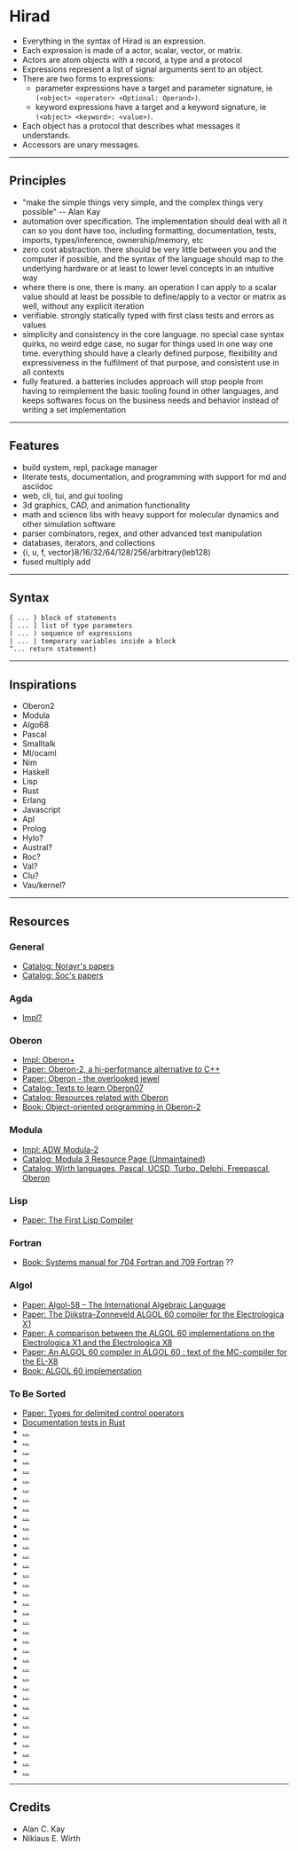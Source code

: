 # Hirad

- Everything in the syntax of Hirad is an expression.
- Each expression is made of a actor, scalar, vector, or matrix.
- Actors are atom objects with a record, a type and a protocol
- Expressions represent a list of signal arguments sent to an object.
- There are two forms to expressions:
    - parameter expressions have a target and parameter signature, ie `(<object> <operator> <Optional: Operand>)`.
    - keyword expressions have a target and a keyword signature, ie `(<object> <keyword>: <value>)`.
- Each object has a protocol that describes what messages it understands.
- Accessors are unary messages.

---


## Principles

- "make the simple things very simple, and the complex things very possible" -- Alan Kay
- automation over specification. The implementation should deal with all it can so you dont have too, including formatting, documentation, tests, imports, types/inference, ownership/memory, etc
- zero cost abstraction. there should be very little between you and the computer if possible, and the syntax of the language should map to the underlying hardware or at least to lower level concepts in an intuitive way
- where there is one, there is many. an operation I can apply to a scalar value should at least be possible to define/apply to a vector or matrix as well, without any explicit iteration
- verifiable. strongly statically typed with first class tests and errors as values
- simplicity and consistency in the core language. no special case syntax quirks, no weird edge case, no sugar for things used in one way one time. everything should have a clearly defined purpose, flexibility and expressiveness in the fulfilment of that purpose, and consistent use in all contexts
- fully featured. a batteries includes approach will stop people from having to reimplement the basic tooling found in other languages, and keeps softwares focus on the business needs and behavior instead of writing a set implementation

---

## Features

- build system, repl, package manager
- literate tests, documentation, and programming with support for md and asciidoc
- web, cli, tui, and gui tooling
- 3d graphics, CAD, and animation functionality
- math and science libs with heavy support for molecular dynamics and other simulation software
- parser combinators, regex, and other advanced text manipulation
- databases, iterators, and collections
- {i, u, f, vector}8/16/32/64/128/256/arbitrary(leb128)
- fused multiply add

---

## Syntax

```st
{ ... } block of statements
[ ... ] list of type parameters
( ... ) sequence of expressions
| ... | temporary variables inside a block
^... return statement)
```

---

## Inspirations

- Oberon2
- Modula
- Algo68
- Pascal
- Smalltalk
- Ml/ocaml
- Nim
- Haskell
- Lisp
- Rust
- Erlang
- Javascript
- Apl
- Prolog
- Hylo?
- Austral?
- Roc?
- Val?
- Clu?
- Vau/kernel?

---

## Resources

### General
- [Catalog: Norayr's papers](https://norayr.am/papers/)
- [Catalog: Soc's papers](https://soc.me/)

### Agda
- [Impl?](https://plfa.github.io/)

### Oberon
- [Impl: Oberon+](https://oberon-lang.github.io/)
- [Paper: Oberon-2, a hi-performance alternative to C++](https://haugwarb.folk.ntnu.no/Programming/Oberon/oberon_vs_cpp_II.htm) 
- [Paper: Oberon - the overlooked jewel](https://dcreager.net/pdf/Franz2000.pdf)
- [Catalog: Texts to learn Oberon07](https://oberon07.com/texts.xhtml)
- [Catalog: Resources related with Oberon](https://oberon.org/en)
- [Book: Object-oriented programming in Oberon-2](http://norayr.am/papers/oop_in_oberon-2_book.pdf)

### Modula
- [Impl: ADW Modula-2](https://www.modula2.org/)
- [Catalog: Modula 3 Resource Page (Unmaintained)](https://www.modula3.org/)
- [Catalog: Wirth languages, Pascal, UCSD, Turbo, Delphi, Freepascal, Oberon](http://pascal.hansotten.com/)

### Lisp
- [Paper: The First Lisp Compiler](https://texdraft.github.io/lisp-compiler/internals.html)

### Fortran
- [Book: Systems manual for 704 Fortran and 709 Fortran](https://archive.computerhistory.org/resources/text/Fortran/102653992.05.01.acc.pdf) ??

### Algol
- [Paper: Algol-58 – The International Algebraic Language](https://datatron.blogspot.com/2018/07/algol-58-international-algebraic.html?m=1)
- [Paper: The Dijkstra-Zonneveld ALGOL 60 compiler for the Electrologica X1](https://ir.cwi.nl/pub/4155)
- [Paper: A comparison between the ALGOL 60 implementations on the Electrologica X1 and the Electrologica X8](https://ir.cwi.nl/pub/13677)
- [Paper: An ALGOL 60 compiler in ALGOL 60 : text of the MC-compiler for the EL-X8](https://ir.cwi.nl/pub/13069)
- [Book: ALGOL 60 implementation](https://www.softwarepreservation.org/projects/ALGOL/book/Randell_ALGOL_60_Implementation_1964.pdf)

### To Be Sorted

- [Paper: Types for delimited control operators](https://www.khoury.northeastern.edu/home/amal/course/7480-s12/delim-control-notes.pdf)
- [Documentation tests in Rust](https://doc.rust-lang.org/rustdoc/write-documentation/documentation-tests.html#attributes)
- [...](https://philarchive.org/archive/AUGTGS-3)
- [...](https://homepage.divms.uiowa.edu/~slonnegr/plf/Book/Chapter4.pdf)
- [...](https://homepages.cwi.nl/~steven/vw.html)
- [...](https://en.algorithmica.org/hpc/simd/masking/)
- [...](https://bookdown.org/ndphillips/YaRrr/logical-indexing.html)
- [...](https://docs.julialang.org/en/v1/manual/arrays/#Logical-indexing)
- [...](https://www.mathworks.com/help/matlab/math/array-indexing.html)
- [...](https://homepages.cwi.nl/~steven/pascal/book/pascalimplementation.html)
- [...](https://academic.oup.com/comjnl/article-pdf/21/4/316/1021498/210316.pdf)
- [...](https://arxiv.org/abs/1606.06379)
- [...](https://docs.racket-lang.org/reference/cont.html#(def._((quote._~23~25kernel)._continuation-prompt-tag~3f)))
- [...](https://en.m.wikipedia.org/wiki/Substructural_type_system)
- [...](https://wiki.alopex.li/WirthEvolution)
- [...](https://mitpress.mit.edu/9780262535519/the-reasoned-schemer/)
- [...](https://cliplab.org/logalg/doc/The_Art_of_Prolog.pdf)
- [...](http://www.de-nivelle.de/appendixB.pdf)
- [...](https://webperso.info.ucl.ac.be/~pvr/implementation.html)
- [...](https://www.cs.nmsu.edu/~epontell/adventure/paper.html)
- [...](https://fredrikj.net/calcium/)
- [...](https://www.cs.cmu.edu/~crary/819-f09/Landin66.pdf)
- [...](https://en.wikipedia.org/wiki/Unum_(number_format))
- [...](https://github.com/milahu/awesome-transpilers)
- [...](https://www.microsoft.com/en-us/research/uploads/prod/2021/06/perceus-pldi21.pdf)
- [...](https://dl.acm.org/doi/pdf/10.1145/3607840)
- [...](https://dl.acm.org/doi/pdf/10.1145/3656398)
- [...](https://learn.microsoft.com/en-us/shows/seth-juarez/anders-hejlsberg-on-modern-compiler-construction)
- [...](https://github.com/ollef/rock)
- [...](https://ollef.github.io/blog/posts/query-based-compilers.html)
- [...](https://existentialtype.wordpress.com/2012/08/25/polarity-in-type-theory/)
- [...](https://bracha.org/mirrors.pdf)
- [...](https://dreamsongs.com/Files/ECOOP.pdf)
- [...](https://engineering.purdue.edu/RVL/Publications/Kersten93ATutorial.pdf)
- [...](https://courses.cs.umbc.edu/331/resources/lisp/onLisp/25objectOrientedLisp.pdf)
- [...](https://dl.acm.org/doi/pdf/10.1145/3386324)
- [...](https://docs.racket-lang.org/guide/index.html)
- [...](https://accu.org/journals/overload/26/148/james_2586/)
- [...](https://www.youtube.com/watch?v=-TJGhGa04F8)

---

## Credits
- Alan C. Kay
- Niklaus E. Wirth

